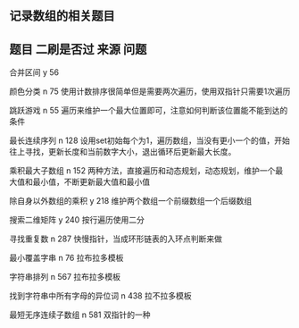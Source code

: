 ## 记录数组的相关题目

## 题目                           二刷是否过                     来源                                    问题     
   合并区间                             y                          56   
   
   颜色分类                              n                          75                        使用计数排序很简单但是需要两次遍历，使用双指针只需要1次遍历
   
   跳跃游戏                               n                          55                        遍历来维护一个最大位置即可，注意如何判断该位置能不能到达的条件
        
   最长连续序列                           n                          128                       设用set初始每个为1，遍历数组，当没有更小一个的值，开始往上寻找，更新长度和当前数字大小，退出循环后更新最大长度。

   乘积最大子数组                        n                            152                       两种方法，直接遍历和动态规划，动态规划，维护一个最大值和最小值，不断更新最大值和最小值

   除自身以外数组的乘积                  y                            218                        维护两个数组一个前缀数组一个后缀数组

   搜索二维矩阵                          y                           240                        按行遍历使用二分

   寻找重复数                           n                           287                        快慢指针，当成环形链表的入环点判断来做

   最小覆盖字串                         n                              76                        拉布拉多模板

   字符串排列                              n                          567                        拉布拉多模板


找到字符串中所有字母的异位词                  n                          438                        拉不拉多模板

最短无序连续子数组                        n                                 581                       双指针的一种

